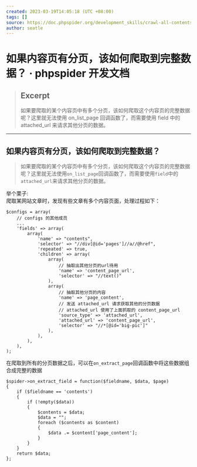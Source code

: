 ```yaml
---
created: 2023-03-19T14:05:18 (UTC +08:00)
tags: []
source: https://doc.phpspider.org/development_skills/crawl-all-contents.html
author: seatle
---
```


# 如果内容页有分页，该如何爬取到完整数据？ · phpspider 开发文档

> ## Excerpt
>
> 如果要爬取的某个内容页中有多个分页，该如何爬取这个内容页的完整数据呢？这里就无法使用 on_list_page 回调函数了，而需要使用 field 中的 attached_url 来请求其他分页的数据。

---

## 如果内容页有分页，该如何爬取到完整数据？

> 如果要爬取的某个内容页中有多个分页，该如何爬取这个内容页的完整数据呢？这里就无法使用`on_list_page`回调函数了，而需要使用`field`中的`attached_url`来请求其他分页的数据。

举个栗子:  
爬取某网站文章时，发现有些文章有多个内容页面，处理过程如下：

```
$configs = array(
    // configs 的其他成员
    ...
    'fields' => array(
        array(
            'name' => "contents",
            'selector' => "//div[@id='pages']//a//@href",
            'repeated' => true,
            'children' => array(
                array(
                    // 抽取出其他分页的url待用
                    'name' => 'content_page_url',
                    'selector' => "//text()"
                ),
                array(
                    // 抽取其他分页的内容
                    'name' => 'page_content',
                    // 发送 attached_url 请求获取其他的分页数据
                    // attached_url 使用了上面抓取的 content_page_url
                    'source_type' => 'attached_url',
                    'attached_url' => 'content_page_url',
                    'selector' => "//*[@id='big-pic']"
                ),
            ),
        ),
    ),
);
```

在爬取到所有的分页数据之后，可以在`on_extract_page`回调函数中将这些数据组合成完整的数据

```
$spider->on_extract_field = function($fieldname, $data, $page)
{
    if ($fieldname == 'contents')
    {
        if (!empty($data))
        {
            $contents = $data;
            $data = "";
            foreach ($contents as $content)
            {
                $data .= $content['page_content'];
            }
        }
    }
    return $data;
};
```
